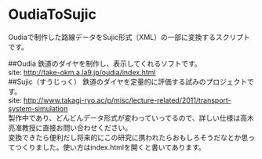 # OudiaToSujic
Oudiaで制作した路線データをSujic形式（XML）の一部に変換するスクリプトです。

##Oudia
鉄道のダイヤを制作し、表示してくれるソフトです。  
site: http://take-okm.a.la9.jp/oudia/index.html   
##Sujic（すうじっく）
鉄道のダイヤを定量的に評価する試みのプロジェクトです。  
site: http://www.takagi-ryo.ac/p/misc/lecture-related/2011/transport-system-simulation  
製作中であり、どんどんデータ形式が変わっていってるので、詳しい仕様は高木亮准教授に直接お問い合わせください。
<br />
変換できたら便利だし将来的にこの研究に携われたらおもしろそうだなとか思ってつくりました。使い方はindex.htmlを開くと書いてあります。
